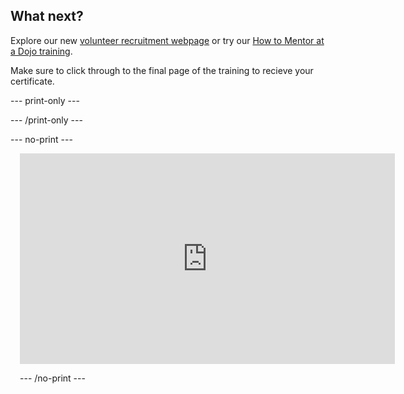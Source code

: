 ## What next?

Explore our new [volunteer recruitment webpage](https://coderdojo.com/en/volunteerrecruitment) or try our [How to Mentor at a Dojo training](https://projects.raspberrypi.org/en/projects/dojo-mentoring/0).

Make sure to click through to the final page of the training to recieve your certificate.

--- print-only ---

--- /print-only ---

--- no-print ---

<div class="scratch-preview" style="margin-left: 15px;">
<iframe width="600" height="337" src="https://www.youtube.com/embed/Q6M0IdEn07E" title="Why volunteers help at their local CoderDojo" frameborder="0" allow="accelerometer; autoplay; clipboard-write; encrypted-media; gyroscope; picture-in-picture" allowfullscreen></iframe>
 

--- /no-print ---


